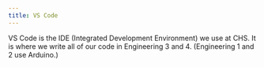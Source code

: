 ```yaml
---
title: VS Code
---
```

VS Code is the IDE (Integrated Development Environment) we use at CHS. It is where we write all of our code in Engineering 3 and 4. (Engineering 1 and 2 use Arduino.)